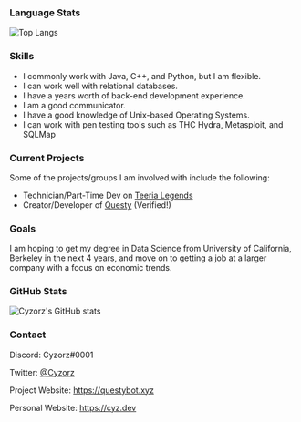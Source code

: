 ### **Language Stats**

![Top Langs](https://github-readme-stats.vercel.app/api/top-langs/?username=Cyzorz&theme=dark&langs_count=2&layout=compact)

### **Skills**

  - I commonly work with Java, C++, and Python, but I am flexible.
  - I can work well with relational databases.
  - I have a years worth of back-end development experience.
  - I am a good communicator.
  - I have a good knowledge of Unix-based Operating Systems.
  - I can work with pen testing tools such as THC Hydra, Metasploit, and SQLMap
  
 
### **Current Projects**

Some of the projects/groups I am involved with include the following:
  
   - Technician/Part-Time Dev on [Teeria Legends](https://teeria.eu)
   - Creator/Developer of [Questy](https://questybot.xyz) (Verified!)
 
### **Goals**

I am hoping to get my degree in Data Science from University of California, Berkeley in the next 4 years, and move on to getting a job at a larger company with a focus on economic trends.

###  **GitHub Stats**

![Cyzorz's GitHub stats](https://github-readme-stats.vercel.app/api?username=Cyzorz&theme=dark)
 
### **Contact**
 
 Discord: Cyzorz#0001
 
 Twitter: [@Cyzorz](https://twitter.com/Cyzorz)
 
 Project Website: https://questybot.xyz
 
 Personal Website: https://cyz.dev
